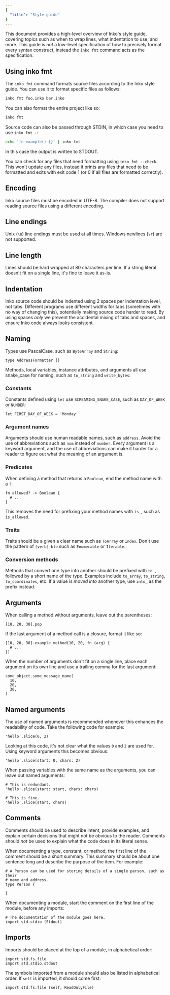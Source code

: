 ```yaml
---
{
  "title": "Style guide"
}
---
```


This document provides a high-level overview of Inko's style guide, covering
topics such as when to wrap lines, what indentation to use, and more. This guide
is _not_ a low-level specification of how to precisely format every syntax
construct, instead the `inko fmt` command acts as the specification.

## Using inko fmt

The `inko fmt` command formats source files according to the Inko style guide.
You can use it to format specific files as follows:

```bash
inko fmt foo.inko bar.inko
```

You can also format the entire project like so:

```bash
inko fmt
```

Source code can also be passed through STDIN, in which case you need to use
`inko fmt -`:

```bash
echo 'fn example() {}' | inko fmt -
```

In this case the output is written to STDOUT.

You can check for any files that need formatting using `inko fmt --check`. This
won't update any files, instead it prints any files that need to be formatted
and exits with exit code 1 (or 0 if all files are formatted correctly).

## Encoding

Inko source files must be encoded in UTF-8. The compiler does not support
reading source files using a different encoding.

## Line endings

Unix (`\n`) line endings must be used at all times. Windows newlines (`\r`) are
not supported.

## Line length

Lines should be hard wrapped at 80 characters per line. If a string literal
doesn't fit on a single line, it's fine to leave it as-is.

## Indentation

Inko source code should be indented using 2 spaces per indentation level, not
tabs. Different programs use different widths for tabs (sometimes with no way of
changing this), potentially making source code harder to read. By using spaces
_only_ we prevent the accidental mixing of tabs and spaces, and ensure Inko code
always looks consistent.

## Naming

Types use PascalCase, such as `ByteArray` and `String`:

```inko
type AddressFormatter {}
```

Methods, local variables, instance attributes, and arguments all use snake\_case
for naming, such as `to_string` and `write_bytes`:

### Constants

Constants defined using `let` use `SCREAMING_SNAKE_CASE`, such as `DAY_OF_WEEK`
or `NUMBER`:

```inko
let FIRST_DAY_OF_WEEK = 'Monday'
```

### Argument names

Arguments should use human readable names, such as `address`. Avoid the use of
abbreviations such as `num` instead of `number`. Every argument is a keyword
argument, and the use of abbreviations can make it harder for a reader to figure
out what the meaning of an argument is.

### Predicates

When defining a method that returns a `Boolean`, end the method name with a `?`:

```inko
fn allowed? -> Boolean {
  # ...
}
```

This removes the need for prefixing your method names with `is_`, such as
`is_allowed`.

### Traits

Traits should be a given a clear name such as `ToArray` or `Index`. Don't use
the pattern of `[verb]-ble` such as `Enumerable` or `Iterable`.

### Conversion methods

Methods that convert one type into another should be prefixed with `to_`,
followed by a short name of the type. Examples include `to_array`, `to_string`,
`to_coordinates`, etc. If a value is _moved into_ another type, use `into_` as
the prefix instead.

## Arguments

When calling a method without arguments, leave out the parentheses:

```inko
[10, 20, 30].pop
```

If the last argument of a method call is a closure, format it like so:

```inko
[10, 20, 30].example_method(10, 20, fn (arg) {
  # ...
})
```

When the number of arguments don't fit on a single line, place each argument on
its own line and use a trailing comma for the last argument:

```inko
some_object.some_message_name(
  10,
  20,
  30,
)
```

## Named arguments

The use of named arguments is recommended whenever this enhances the readability
of code. Take the following code for example:

```inko
'hello'.slice(0, 2)
```

Looking at this code, it's not clear what the values `0` and `2` are used for.
Using keyword arguments this becomes obvious:

```inko
'hello'.slice(start: 0, chars: 2)
```

When passing variables with the same name as the arguments, you can leave out
named arguments:

```inko
# This is redundant.
'hello'.slice(start: start, chars: chars)

# This is fine.
'hello'.slice(start, chars)
```

## Comments

Comments should be used to describe intent, provide examples, and explain
certain decisions that might not be obvious to the reader. Comments should _not_
be used to explain what the code does in its literal sense.

When documenting a type, constant, or method, the first line of the comment
should be a short summary. This summary should be about one sentence long and
describe the purpose of the item. For example:

```inko
# A Person can be used for storing details of a single person, such as their
# name and address.
type Person {

}
```

When documenting a module, start the comment on the first line of the module,
before any imports:

```inko
# The documentation of the module goes here.
import std.stdio (Stdout)
```

## Imports

Imports should be placed at the top of a module, in alphabetical order:

```inko
import std.fs.file
import std.stdio.stdout
```

The symbols imported from a module should also be listed in alphabetical order.
If `self` is imported, it should come first:

```inko
import std.fs.file (self, ReadOnlyFile)
```
